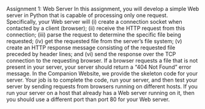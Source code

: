 Assignment 1: Web Server
In this assignment, you will develop a simple Web server in Python that is capable of
processing only one request. Specifically, your Web server will (i) create a connection
socket when contacted by a client (browser); (ii) receive the HTTP request from this
connection; (iii) parse the request to determine the specific file being requested; (iv) get
the requested file from the server’s file system; (v) create an HTTP response message
consisting of the requested file preceded by header lines; and (vi) send the response
over the TCP connection to the requesting browser. If a browser requests a file that is
not present in your server, your server should return a “404 Not Found” error message.
In the Companion Website, we provide the skeleton code for your server. Your
job is to complete the code, run your server, and then test your server by sending
requests from browsers running on different hosts. If you run your server on a host
that already has a Web server running on it, then you should use a different port than
port 80 for your Web server.